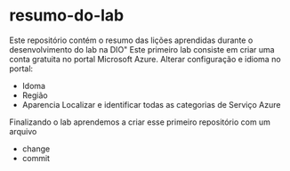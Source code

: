 # resumo-do-lab
Este repositório contém o resumo das lições aprendidas durante o desenvolvimento do lab na DIO"
Este primeiro lab consiste em criar uma conta gratuita no portal Microsoft Azure.
Alterar configuração e idioma no portal:
- Idoma
- Região
- Aparencia
Localizar e identificar todas as categorias de Serviço Azure

Finalizando o lab aprendemos a criar esse primeiro repositório com um arquivo
- change
- commit



